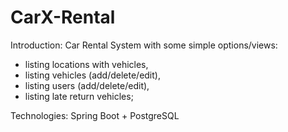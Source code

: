 # CarX-Rental

Introduction: Car Rental System with some simple options/views: 
- listing locations with vehicles,
- listing vehicles (add/delete/edit),
- listing users (add/delete/edit),
- listing late return vehicles;


Technologies: Spring Boot + PostgreSQL
